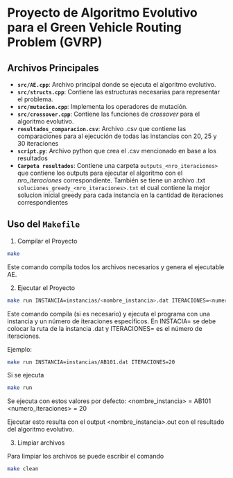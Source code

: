 # Proyecto de Algoritmo Evolutivo para el Green Vehicle Routing Problem (GVRP)

## Archivos Principales

- **`src/AE.cpp`**: Archivo principal donde se ejecuta el algoritmo evolutivo.
- **`src/structs.cpp`**: Contiene las estructuras necesarias para representar el problema.
- **`src/mutacion.cpp`**: Implementa los operadores de mutación.
- **`src/crossover.cpp`**: Contiene las funciones de *crossover* para el algoritmo evolutivo.
- **`resultados_comparacion.csv`**: Archivo .csv que contiene las comparaciones para al ejecución de todas las instancias con 20, 25 y 30 iteraciones
- **`script.py`**: Archivo python que crea el .csv mencionado en base a los resultados
- **`Carpeta resultados`**: Contiene una carpeta `outputs_<nro_iteraciones>` que contiene los outputs para ejecutar el algoritmo con el *nro_iteraciones* correspondiente. También se tiene un archivo .txt `soluciones_greedy_<nro_iteraciones>.txt` el cual contiene la mejor solucion inicial greedy para cada instancia en la cantidad de iteraciones correspondientes
## Uso del `Makefile`

1. Compilar el Proyecto
```bash
make
```

Este comando compila todos los archivos necesarios y genera el ejecutable AE.

2. Ejecutar el Proyecto
```bash
make run INSTANCIA=instancias/<nombre_instancia>.dat ITERACIONES=<numero_iteraciones>
```
Este comando compila (si es necesario) y ejecuta el programa con una instancia y un número de iteraciones específicos. En INSTACIA= se debe colocar la ruta de la instancia .dat y ITERACIONES= es el número de iteraciones. 

Ejemplo:

```bash
make run INSTANCIA=instancias/AB101.dat ITERACIONES=20
```

Si se ejecuta 
```bash
make run
```
Se ejecuta con estos valores por defecto: 
<nombre_instancia> = AB101
<numero_iteraciones> = 20

Ejecutar esto resulta con el output <nombre_instancia>.out con el resultado del algoritmo evolutivo.

3. Limpiar archivos

Para limpiar los archivos se puede escribir el comando
```bash
make clean
```
